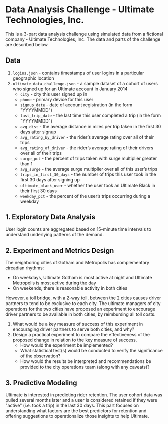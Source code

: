 # Data Analysis Challenge - Ultimate Technologies, Inc.

This is a 3-part data analysis challenge using simulated data from a fictional company - Ultimate Technologies, Inc. The data and parts of the challenge are described below.


## Data

1. `logins.json` - contains timestamps of user logins in a particular geographic location
2. `ultimate_data_challenge.json` - a sample dataset of a cohort of users who signed up for an Ultimate account in January 2014
    - `city` - city this user signed up in
    - `phone` - primary device for this user
    - `signup_date` - date of account registration (in the form "YYYYMMDD")
    - `last_trip_date` - the last time this user completed a trip (in the form "YYYYMMDD")
    - `avg_dist` - the average distance in miles per trip taken in the first 30 days after signup
    - `avg_rating_by_driver` - the rider’s average rating over all of their trips
    - `avg_rating_of_driver` - the rider’s average rating of their drivers over all of their trips
    - `surge_pct` - the percent of trips taken with surge multiplier greater than 1
    - `avg_surge` - the average surge multiplier over all of this user’s trips
    - `trips_in_first_30_days` - the number of trips this user took in the first 30 days after signing up
    - `ultimate_black_user` - whether the user took an Ultimate Black in their first 30 days
    - `weekday_pct` - the percent of the user’s trips occurring during a weekday


## 1. Exploratory Data Analysis

User login counts are aggregated based on 15-minute time intervals to understand underlying patterns of the demand.


## 2. Experiment and Metrics Design

The neighboring cities of Gotham and Metropolis has complementary circadian rhythms:
- On weekdays, Ultimate Gotham is most active at night and Ultimate Metropolis is most active during the day
- On weekends, there is reasonable activity in both cities

However, a toll bridge, with a 2-way toll, between the 2 cities causes driver partners to tend to be exclusive to each city. The ultimate managers of city operations for the two cities have proposed an experiment to encourage driver partners to be available in both cities, by reimbursing all toll costs.
1. What would be a key measure of success of this experiment in encouraging driver partners to serve both cities, and why?
2. Design a practical experiment to compare the effectiveness of the proposed change in relation to the key measure of success.
    - How would the experiment be implemented?
    - What statistical test(s) would be conducted to verify the significance of the observation?
    - How would the results be interpreted and recommendations be provided to the city operations team (along with any caveats)?


## 3. Predictive Modeling

Ultimate is interested in predicting rider retention. The user cohort data was pulled several months later and a user is considered retained if they were "active" (i.e. took a trip) in the last 30 days. This part focuses on understanding what factors are the best predictors for retention and offering suggestions to operationalize those insights to help Ultimate.